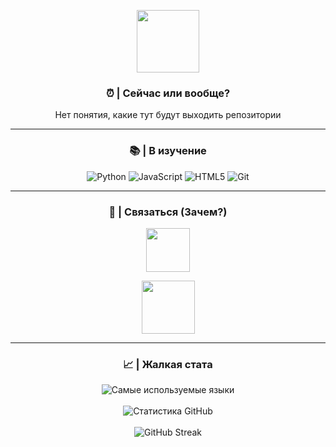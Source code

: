 <p align="center">
  <img src="https://media.tenor.com/4iYuPbOQd_kAAAAi/russia.gif" Width="100" Height="100" />
</p>


<h3 align="center">⏰ | Сейчас или вообще?</h3>

<p align="center">
Нет понятия, какие тут будут выходить репозитории
</p>

---

<h3 align="center">📚 | В изучение</h3>

<p align="center">
  <img src="https://img.shields.io/badge/Python-3670A0?style=for-the-badge&logo=python&logoColor=ffdd54" alt="Python" />
  <img src="https://img.shields.io/badge/JavaScript-323330?style=for-the-badge&logo=javascript&logoColor=F7DF1E" alt="JavaScript" />
  <img src="https://img.shields.io/badge/HTML5-E34F26?style=for-the-badge&logo=html5&logoColor=white" alt="HTML5" />
  <img src="https://img.shields.io/badge/Git-F05032?style=for-the-badge&logo=git&logoColor=white" alt="Git" />
</p>

---

<h3 align="center">💬 | Связаться (Зачем?)</h3>

<p align="center">
  <a href="https://t.me/zvshkin" target="_blank"><Img src="https://cdn.icon-icons.com/icons2/2148/PNG/512/telegram_icon_131945.png" Width="70" Height="70"></a>
</p>
<p align="center">
<a href="https://discordapp.com/users/658613371553185823/" target="_blank"><Img src="https://cdn.icon-icons.com/icons2/3398/PNG/512/discord_logo_icon_214740.png" Width="85" Height="85"></a>
</p>

---

<h3 align="center">📈 | Жалкая стата </h3>

<p align="center">
  <img src="https://github-readme-stats.vercel.app/api/top-langs/?username=zvshkin&layout=compact&theme=radical" alt="Самые используемые языки" />
  <br>
  <br>
  <img src="https://github-readme-stats.vercel.app/api?username=zvshkin&show_icons=true&theme=radical" alt="Статистика GitHub" />
  <br>
  <br>
  <img src="https://github-readme-streak-stats.herokuapp.com/?user=zvshkin&theme=radical" alt="GitHub Streak" />
</p>
